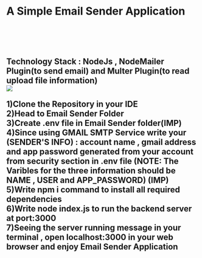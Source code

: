 <h1>A Simple Email Sender Application<h1>
<br>
<h2>Technology Stack : NodeJs ,  NodeMailer Plugin(to send email) and Multer Plugin(to read upload file information)
<br>
<img src="https://www.interviewbit.com/blog/wp-content/uploads/2022/01/Email-sender-768x501.png">
<br>
<p>1)Clone the Repository in your IDE
<br>
2)Head to Email Sender Folder
<br>
3)Create .env file in Email Sender folder(IMP)
<br>
4)Since using GMAIL SMTP Service write your (SENDER'S INFO) : account name , gmail address and app password generated from your account from security section in .env file (NOTE: The Varibles for the three information should be NAME , USER and APP_PASSWORD) (IMP)
<br>
5)Write npm i command to install all required dependencies
<br>
6)Write node index.js to run the backend server at port:3000
<br>
7)Seeing the server running message in your terminal , open localhost:3000 in your web browser and enjoy Email Sender Application</p>
